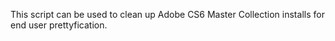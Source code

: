 This  script can be used to clean up Adobe CS6 Master Collection installs for end user prettyfication.

